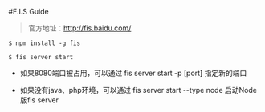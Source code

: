#F.I.S Guide

>官方地址：http://fis.baidu.com/		

	$ npm install -g fis
	
	$ fis server start 

* 如果8080端口被占用，可以通过 fis server start -p [port] 指定新的端口

* 如果没有java、php环境，可以通过 fis server start --type node 启动Node版fis server

